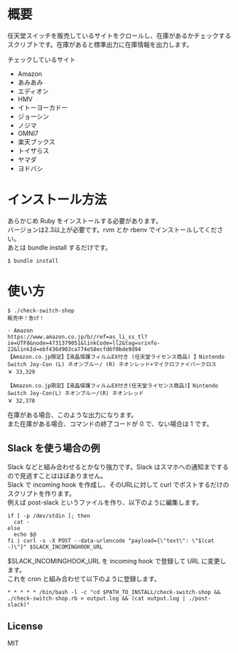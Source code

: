 概要
====

任天堂スイッチを販売しているサイトをクロールし、在庫があるかチェックするスクリプトです。在庫があると標準出力に在庫情報を出力します。

チェックしているサイト
- Amazon
- あみあみ
- エディオン
- HMV
- イトーヨーカドー
- ジョーシン
- ノジマ
- OMNI7
- 楽天ブックス
- トイザらス
- ヤマダ
- ヨドバシ



インストール方法
================

あらかじめ Ruby をインストールする必要があります。  
バージョンは2.3以上が必要です。rvm とか rbenv でインストールしてください。  
あとは bundle install するだけです。

```
$ bundle install
```

使い方
======

```
$ ./check-switch-shop
販売中！急げ！

- Amazon
https://www.amazon.co.jp/b//ref=as_li_ss_tl?ie=UTF8&node=4731379051&linkCode=ll2&tag=vrinfo-22&linkId=ebf436d903ca774e58ecfd6f0bde9d94
【Amazon.co.jp限定】【液晶保護フィルムEX付き (任天堂ライセンス商品) 】Nintendo Switch Joy-Con (L) ネオンブルー/ (R) ネオンレッド+マイクロファイバークロス
￥ 33,329

【Amazon.co.jp限定】【液晶保護フィルムEX付き(任天堂ライセンス商品)】Nintendo Switch Joy-Con(L) ネオンブルー/(R) ネオンレッド
￥ 32,378
```

在庫がある場合、このような出力になります。  
また在庫がある場合、コマンドの終了コードが 0 で、ない場合は 1 です。  



Slack を使う場合の例
--------------------
Slack などと組み合わせるとかなり強力です。Slack はスマホへの通知までするので見逃すことはほぼありません。  
Slack で incoming hook を作成し、そのURLに対して curl でポストするだけのスクリプトを作ります。  
例えば post-slack というファイルを作り、以下のように編集します。  

```post-slack
if [ -p /dev/stdin ]; then
  cat -
else
  echo $@
fi | curl -s -X POST --data-urlencode "payload={\"text\": \"$(cat -)\"}" $SLACK_INCOMINGHOOK_URL
```

$SLACK_INCOMINGHOOK_URL を incoming hook で登録して URL に変更します。  
これを cron と組み合わせて以下のように登録します。  

```
* * * * * /bin/bash -l -c "cd $PATH_TO_INSTALL/check-switch-shop && ./check-switch-shop.rb > output.log && (cat output.log | ./post-slack)"
```



## License
MIT
